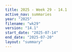 ```yaml
---
title: 2025 - Week 29 - 14.1
active_nav: summaries
year: "2025"
filename: "wk29"
version: "14.1"
start_date: "2025-07-14"
end_date: "2025-07-20"
layout: "summary"
---
```

